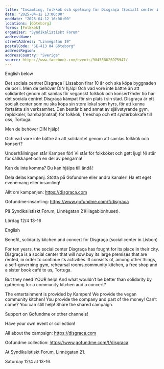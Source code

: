 ```yaml
---
title: "Insamling, folkkök och spelning för Disgraça (Socialt center i Lissabon)"
date: "2025-04-12 13:00:00"
enddate: "2025-04-12 16:00:00"
locations: [Göteborg]
forms: [Folkkök]
organizer: "Syndikalistiskt Forum"
addressName: 
streetAddress: "Linnégatan 19"
postalCode: "SE-413 04 Göteborg"
addressRegion:
addressCountry: "Sverige"
source: https://www.facebook.com/events/984558026975947/
---
```

English below

Det sociala centret Disgraça i Lissabon firar 10 år och ska köpa byggnaden de bor i. Men de behöver DIN hjälp!
Och vad vore inte bättre än att solidaritet genom att samlas för veganskt folkkök och konsert?nder tio har det sociala centret Disgraça kämpat för sin plats i sin stad. Disgraça är ett socialt center som nu ska köpa sin stora lokal som hyrs, för att kunna fortsätta sin verksamhet. Den består bland annat av självstyrande gym, replokaler, bamba(matsal) för folkkök, freeshop och ett systerbokkafé till oss, Tortuga.

Men de behöver DIN hjälp! 

Och vad vore inte bättre än att solidaritet genom att samlas folkkök och konsert?

Underhållningen står Kampen för! Vi står för folkköket och gøtt ljug! Ni står för sällskapet och en del av pengarna!

Kan du inte komma? Du kan hjälpa till ändå! 

Dela delas kampanj. Stötta på Gofundme eller andra kanaler! Ha ett eget evenemang eller insamling!

Allt om kampanjen: https://disgraca.com

Gofundme-insamling: https://www.gofundme.com/f/disgraca

På Syndikalistiskt Forum, Linnégatan 21(Hagabionhuset).

Lördag 12/4 13-16


English

Benefit, solidarity kitchen and concert for Disgraça (social center in Lisbon)

For ten years, the social center Disgraça has fought for its place in their city. Disgraça is a social center that will now buy its large premises that are rented, in order to continue its activities. It consists of, among other things, a self-governing gym, rehearsal rooms,community kitchen, a free shop and a sister book café to us, Tortuga.  

But they need YOUR help! And what wouldn’t be better than solidarity by gathering for a community kitchen and a concert?  

The entertainment is provided by Kampen! We provide the vegan community kitchen! You provide the company and part of the money!  Can’t come? You can still help! Share the shared campaign.

Support on Gofundme or other channels!

Have your own event or collection!

All about the campaign: https://disgraca.com 

Gofundme collection: https://www.gofundme.com/f/disgraca

At Syndikalistiskt Forum, Linnégatan 21.

Saturday 12/4 at 13-16.
